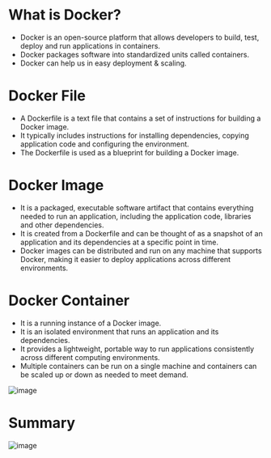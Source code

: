 # What is Docker?
- Docker is an open-source platform that allows developers to build, test, deploy and run applications in containers.
- Docker packages software into standardized units called containers.
- Docker can help us in easy deployment & scaling.

# Docker File
- A Dockerfile is a text file that contains a set of instructions for building a Docker image.
- It typically includes instructions for installing dependencies, copying application code and configuring the environment.
- The Dockerfile is used as a blueprint for building a Docker image.

# Docker Image
- It is a packaged, executable software artifact that contains everything needed to run an application, including the application code, libraries and other dependencies. 
- It is created from a Dockerfile and can be thought of as a snapshot of an application and its dependencies at a specific point in time.
- Docker images can be distributed and run on any machine that supports Docker, making it easier to deploy applications across different environments.

# Docker Container
- It is a running instance of a Docker image. 
- It is an isolated environment that runs an application and its dependencies.
- It provides a lightweight, portable way to run applications consistently across different computing environments.
- Multiple containers can be run on a single machine and containers can be scaled up or down as needed to meet demand.

![image](https://user-images.githubusercontent.com/117569148/222961581-022482fb-81aa-46a5-bf52-ddbf0bae37bc.png)

# Summary
![image](https://user-images.githubusercontent.com/117569148/222461084-66837f35-077b-4e88-8d4d-c2847da894af.png)
